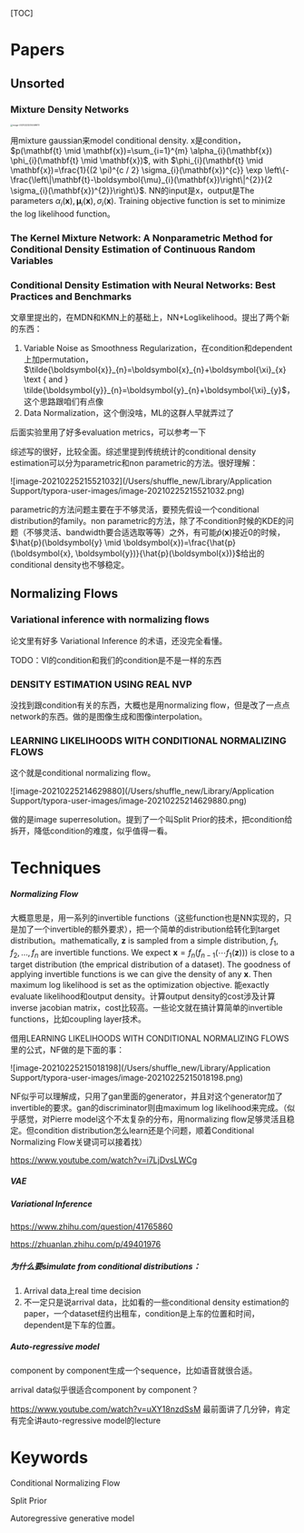[TOC]

# Papers

## Unsorted

### Mixture Density Networks

<img src="/Users/shuffle_new/Library/Application Support/typora-user-images/image-20210223235049873.png" alt="image-20210223235049873" style="zoom:25%;" />

用mixture gaussian来model conditional density. x是condition， $p(\mathbf{t} \mid \mathbf{x})=\sum_{i=1}^{m} \alpha_{i}(\mathbf{x}) \phi_{i}(\mathbf{t} \mid \mathbf{x})$, with $\phi_{i}(\mathbf{t} \mid \mathbf{x})=\frac{1}{(2 \pi)^{c / 2} \sigma_{i}(\mathbf{x})^{c}} \exp \left\{-\frac{\left\|\mathbf{t}-\boldsymbol{\mu}_{i}(\mathbf{x})\right\|^{2}}{2 \sigma_{i}(\mathbf{x})^{2}}\right\}$. NN的input是x，output是The parameters $\alpha_i(\mathbf{x}), \boldsymbol{\mu}_{i}(\mathbf{x}), \sigma_{i}(\mathbf{x})$. Training objective function is set to minimize the log likelihood function。

### The Kernel Mixture Network: A Nonparametric Method for Conditional Density Estimation of Continuous Random Variables



### Conditional Density Estimation with Neural Networks: Best Practices and Benchmarks

文章里提出的，在MDN和KMN上的基础上，NN+Loglikelihood。提出了两个新的东西：

1. Variable Noise as Smoothness Regularization，在condition和dependent上加permutation，$\tilde{\boldsymbol{x}}_{n}=\boldsymbol{x}_{n}+\boldsymbol{\xi}_{x} \text { and } \tilde{\boldsymbol{y}}_{n}=\boldsymbol{y}_{n}+\boldsymbol{\xi}_{y}$，这个思路跟咱们有点像
2. Data Normalization，这个倒没啥，ML的这群人早就弄过了

后面实验里用了好多evaluation metrics，可以参考一下

综述写的很好，比较全面。综述里提到传统统计的conditional density estimation可以分为parametric和non parametric的方法。很好理解：

![image-20210225215521032](/Users/shuffle_new/Library/Application Support/typora-user-images/image-20210225215521032.png)

parametric的方法问题主要在于不够灵活，要预先假设一个conditional distribution的family。non parametric的方法，除了不condition时候的KDE的问题（不够灵活、bandwidth要合适选取等等）之外，有可能$\hat{p}(\boldsymbol{x})$接近0的时候，$\hat{p}(\boldsymbol{y} \mid \boldsymbol{x})=\frac{\hat{p}(\boldsymbol{x}, \boldsymbol{y})}{\hat{p}(\boldsymbol{x})}$给出的conditional density也不够稳定。

## Normalizing Flows

### Variational inference with normalizing flows

论文里有好多 Variational Inference 的术语，还没完全看懂。

TODO：VI的condition和我们的condition是不是一样的东西

### DENSITY ESTIMATION USING REAL NVP

没找到跟condition有关的东西，大概也是用normalizing flow，但是改了一点点network的东西。做的是图像生成和图像interpolation。

### LEARNING LIKELIHOODS WITH CONDITIONAL NORMALIZING FLOWS

这个就是conditional normalizing flow。

![image-20210225214629880](/Users/shuffle_new/Library/Application Support/typora-user-images/image-20210225214629880.png)

做的是image superresolution。提到了一个叫Split Prior的技术，把condition给拆开，降低condition的难度，似乎值得一看。



# Techniques

##### Normalizing Flow

大概意思是，用一系列的invertible functions（这些function也是NN实现的，只是加了一个invertible的额外要求），把一个简单的distribution给转化到target distribution。mathematically, $\boldsymbol{z}$ is sampled from a simple distribution, $f_1,f_2,\ldots,f_n$ are invertible functions. We expect $\boldsymbol{x}=f_n(f_{n-1}(\cdots f_1(\boldsymbol{z})))$ is close to a target distribution (the emprical distribution of a dataset). The goodness of applying invertible functions is we can give the density of any $\boldsymbol{x}$. Then maximum log likelihood is set as the optimization objective. 能exactly evaluate likelihood和output density。计算output density的cost涉及计算inverse jacobian matrix，cost比较高。一些论文就在搞计算简单的invertible functions，比如coupling layer技术。

借用LEARNING LIKELIHOODS WITH CONDITIONAL NORMALIZING FLOWS里的公式，NF做的是下面的事：

![image-20210225215018198](/Users/shuffle_new/Library/Application Support/typora-user-images/image-20210225215018198.png)

NF似乎可以理解成，只用了gan里面的generator，并且对这个generator加了invertible的要求。gan的discriminator则由maximum log likelihood来完成。（似乎感觉，对Pierre model这个不太复杂的分布，用normalizing flow足够灵活且稳定。但condition distribution怎么learn还是个问题，顺着Conditional Normalizing Flow关键词可以接着找）

https://www.youtube.com/watch?v=i7LjDvsLWCg



##### VAE



##### Variational Inference

https://www.zhihu.com/question/41765860

https://zhuanlan.zhihu.com/p/49401976

##### 为什么要simulate from conditional distributions：

1. Arrival data上real time decision
2. 不一定只是说arrival data，比如看的一些conditional density estimation的paper，一个dataset纽约出租车，condition是上车的位置和时间，dependent是下车的位置。

##### Auto-regressive model

component by component生成一个sequence，比如语音就很合适。

arrival data似乎很适合component by component？

https://www.youtube.com/watch?v=uXY18nzdSsM 最前面讲了几分钟，肯定有完全讲auto-regressive model的lecture

# Keywords

Conditional Normalizing Flow

Split Prior

Autoregressive generative model

